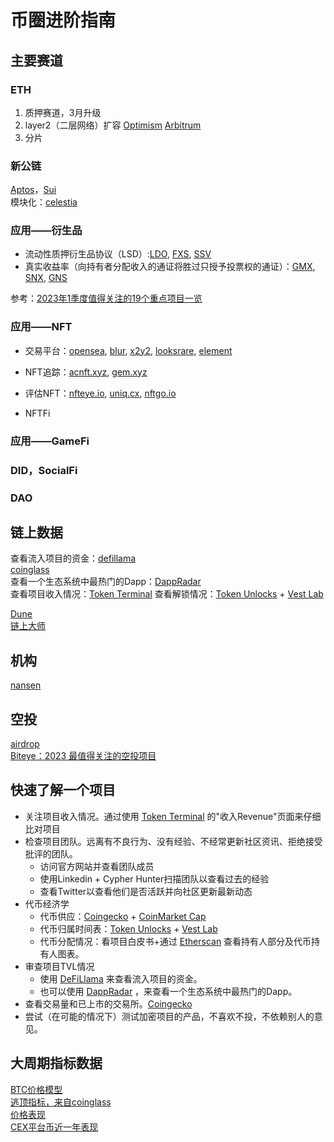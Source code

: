 # 币圈进阶指南
## 主要赛道
### ETH
1. 质押赛道，3月升级
2. layer2（二层网络）扩容
[Optimism](https://www.optimism.io/) [Arbitrum](https://arbitrum.io/)
3. 分片

### 新公链
[Aptos](https://aptoslabs.com/)，[Sui](https://sui.io/)  
模块化：[celestia](https://celestia.org/)

### 应用——衍生品
- 流动性质押衍生品协议（LSD）:[LDO](https://lido.fi/), [FXS](https://frax.finance/#welcome), [SSV]()  
- 真实收益率（向持有者分配收入的通证将胜过只授予投票权的通证）：[GMX](https://gmx.io/#/), [SNX](https://synthetix.io/), [GNS](https://gains.trade/)  

参考：[2023年1季度值得关注的19个重点项目一览](https://www.odaily.news/post/5184660)


### 应用——NFT
- 交易平台：[opensea](https://opensea.io/), [blur](https://blur.io/), [x2y2](https://x2y2.io/zh-Hans), [looksrare](https://looksrare.org/), [element](https://element.market/)  
- NFT追踪：[acnft.xyz](https://acnft.xyz/), [gem.xyz](https://www.gem.xyz/)  
- 评估NFT：[nfteye.io](https://nfteye.io/), [uniq.cx](https://uniq.cx/), [nftgo.io](https://nftgo.io/)  

- NFTFi

### 应用——GameFi

### DID，SocialFi

### DAO




## 链上数据
查看流入项目的资金：[defillama](https://defillama.com/)  
[coinglass](https://www.coinglass.com/zh)  
查看一个生态系统中最热门的Dapp：[DappRadar](https://dappradar.com/)  
查看项目收入情况：[Token Terminal](https://tokenterminal.com/)
查看解锁情况：[Token Unlocks](https://token.unlocks.app/) + [Vest Lab](https://vestlab.io/)

[Dune](https://dune.com/home)  
[链上大师](https://www.oklink.com/zh-cn/chainhub)

## 机构
[nansen](https://www.nansen.ai/)

## 空投
[airdrop](https://airdrops.io/)  
[Biteye：2023 最值得关注的空投项目](https://mirror.xyz/0x30bF18409211FB048b8Abf44c27052c93cF329F2/QtPR1vfvoFJXFq3WmtbAxErhYXcZYsRQGq1YHP5nyFU)

## 快速了解一个项目
- 关注项目收入情况。通过使用 [Token Terminal](https://tokenterminal.com/) 的"收入Revenue"页面来仔细比对项目
- 检查项目团队。远离有不良行为、没有经验、不经常更新社区资讯、拒绝接受批评的团队。
  - 访问官方网站并查看团队成员
  - 使用Linkedin + Cypher Hunter扫描团队以查看过去的经验
  - 查看Twitter以查看他们是否活跃并向社区更新最新动态
- 代币经济学
  - 代币供应：[Coingecko](https://www.coingecko.com/) + [CoinMarket Cap](https://coinmarketcap.com/)
  - 代币归属时间表：[Token Unlocks](https://token.unlocks.app/) + [Vest Lab](https://vestlab.io/)
  - 代币分配情况：看项目白皮书+通过 [Etherscan](https://etherscan.io/) 查看持有人部分及代币持有人图表。
- 审查项目TVL情况
  - 使用 [DeFiLlama](https://defillama.com/) 来查看流入项目的资金。
  - 也可以使用 [DappRadar](https://dappradar.com/) ，来查看一个生态系统中最热门的Dapp。
- 查看交易量和已上市的交易所。[Coingecko](https://www.coingecko.com/)
- 尝试（在可能的情况下）测试加密项目的产品，不喜欢不投，不依赖别人的意见。


## 大周期指标数据
[BTC价格模型](https://studio.glassnode.com/dashboards/btc-pricing-models)  
[逃顶指标，来自coinglass](https://www.coinglass.com/zh/pro/i/MA)  
[价格表现](https://www.theblock.co/data/crypto-markets/prices)  
[CEX平台币近一年表现](https://www.theblock.co/data/crypto-markets/exchange-tokens/exchange-token-performance-1y)







